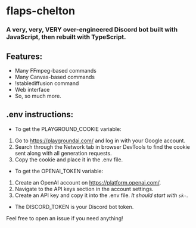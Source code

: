 # flaps-chelton

### A very, very, VERY over-engineered Discord bot built with JavaScript, then rebuilt with TypeScript.

## Features:

-   Many FFmpeg-based commands
-   Many Canvas-based commands
-   !stablediffusion command
-   Web interface
-   So, so much more.

## .env instructions:

-   To get the PLAYGROUND_COOKIE variable:

1. Go to https://playgroundai.com/ and log in with your Google account.
2. Search through the Network tab in browser DevTools to find the cookie sent along with all generation requests.
3. Copy the cookie and place it in the .env file.

-   To get the OPENAI_TOKEN variable:

1. Create an OpenAI account on https://platform.openai.com/.
2. Navigate to the API keys section in the account settings.
3. Create an API key and copy it into the .env file. _It should start with `sk-`._

-   The DISCORD_TOKEN is your Discord bot token.

Feel free to open an issue if you need anything!
